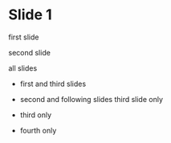 Slide 1
=======

 first slide

 second slide

 all slides

-    first and third slides

-    second and following slides third slide only

-    third only

-    fourth only
